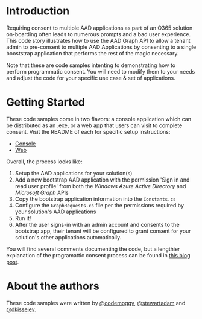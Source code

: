 # Introduction 
Requiring consent to multiple AAD applications as part of an O365 solution on-boarding often leads to numerous prompts and a bad user experience. This code story illustrates how to use the AAD Graph API to allow a tenant admin to pre-consent to multiple AAD Applications by consenting to a single booststrap application that performs the rest of the magic necessary.

Note that these are code samples intenting to demonstrating how to perform programmatic consent. You will need to modify them to your needs and adjust the code for your specific use case & set of applications.

# Getting Started
These code samples come in two flavors: a console application which can be distributed as an .exe, or a web app that users can visit to complete consent. Visit the README of each for specific setup instructions:
- [Console](Console/README.md)
- [Web](Web/README.md)

Overall, the process looks like:
1. Setup the AAD applications for your solution(s)
2. Add a new bootstrap AAD application with the permission 'Sign in and read user profile' from both the *Windows Azure Active Directory* and *Microsoft Graph* APIs
3. Copy the bootstrap application information into the `Constants.cs`
4. Configure the `GraphRequests.cs` file per the permissions required by your solution's AAD applications
5. Run it!
6. After the user signs-in with an admin account and consents to the bootstrap app, their tenant will be configured to grant consent for your solution's other applications automatically.

You will find several comments documenting the code, but a lengthier explanation of the programattic consent process can be found in [this blog post](http://blog.codemoggy.com/index.php/2017/08/28/granting-pre-consent-for-multiple-aad-applications/).

# About the authors
These code samples were written by [@codemoggy](https://github.com/codemoggy), [@stewartadam](https://github.com/stewartadam) and [@dkisselev](https://github.com/dkisselev).
